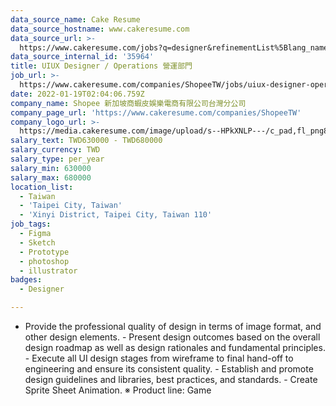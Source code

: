 ```yaml
---
data_source_name: Cake Resume
data_source_hostname: www.cakeresume.com
data_source_url: >-
  https://www.cakeresume.com/jobs?q=designer&refinementList%5Blang_name%5D%5B0%5D=English&refinementList%5Bsalary_type%5D=per_year
data_source_internal_id: '35964'
title: UIUX Designer / Operations 營運部門
job_url: >-
  https://www.cakeresume.com/companies/ShopeeTW/jobs/uiux-designer-operations-operations
date: 2022-01-19T02:04:06.759Z
company_name: Shopee 新加坡商蝦皮娛樂電商有限公司台灣分公司
company_page_url: 'https://www.cakeresume.com/companies/ShopeeTW'
company_logo_url: >-
  https://media.cakeresume.com/image/upload/s--HPkXNLP---/c_pad,fl_png8,h_200,w_200/v1560152414/i8d1cqdzwxq2jtvovavr.png
salary_text: TWD630000 - TWD680000
salary_currency: TWD
salary_type: per_year
salary_min: 630000
salary_max: 680000
location_list:
  - Taiwan
  - 'Taipei City, Taiwan'
  - 'Xinyi District, Taipei City, Taiwan 110'
job_tags:
  - Figma
  - Sketch
  - Prototype
  - photoshop
  - illustrator
badges:
  - Designer

---
```


- Provide the professional quality of design in terms of image format, and other design elements. - Present design outcomes based on the overall design roadmap as well as design rationales and fundamental principles. - Execute all UI design stages from wireframe to final hand-off to engineering and ensure its consistent quality. - Establish and promote design guidelines and libraries, best practices, and standards. - Create Sprite Sheet Animation. ※ Product line: Game